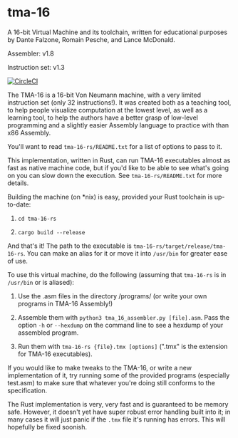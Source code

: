# tma-16

A 16-bit Virtual Machine and its toolchain, written for educational purposes by Dante Falzone, Romain Pesche, and Lance McDonald.

Assembler: v1.8

Instruction set: v1.3

[![CircleCI](https://circleci.com/gh/DanteFalzone0/tma-16/tree/master.svg?style=svg)](https://circleci.com/gh/DanteFalzone0/tma-16/tree/master)

The TMA-16 is a 16-bit Von Neumann machine, with a very limited instruction set (only 32 instructions!).
It was created both as a teaching tool, to help people visualize computation at the lowest level, as well as a learning
tool, to help the authors have a better grasp of low-level programming and a slightly easier Assembly language to practice with
than x86 Assembly.

You'll want to read `tma-16-rs/README.txt` for a list of options to pass to it.

This implementation, written in Rust, can run TMA-16 executables almost as fast as native machine code, but if you'd
like to be able to see what's going on you can slow down the execution. See `tma-16-rs/README.txt` for more details.

Building the machine (on *nix) is easy, provided your Rust toolchain is up-to-date:

  1. `cd tma-16-rs`

  2. `cargo build --release`

And that's it! The path to the executable is `tma-16-rs/target/release/tma-16-rs`. You can make an alias for it or move
it into `/usr/bin` for greater ease of use.

To use this virtual machine, do the following (assuming that `tma-16-rs` is in `/usr/bin` or is aliased):

  1. Use the .asm files in the directory /programs/ (or write your own programs in TMA-16 Assembly!)

  2. Assemble them with `python3 tma_16_assembler.py [file].asm`. Pass the option `-h` or `--hexdump` on the command line to see a
     hexdump of your assembled program.

  3. Run them with `tma-16-rs {file}.tmx [options]` (".tmx" is the extension for TMA-16 executables).

If you would like to make tweaks to the TMA-16, or write a new implementation of it, try running some of the provided programs
(especially test.asm) to make sure that whatever you're doing still conforms to the specification.

The Rust implementation is very, very fast and is guaranteed to be memory safe. However, it doesn't yet have super robust error handling
built into it; in many cases it will just panic if the `.tmx` file it's running has errors. This will hopefully be fixed soonish.
